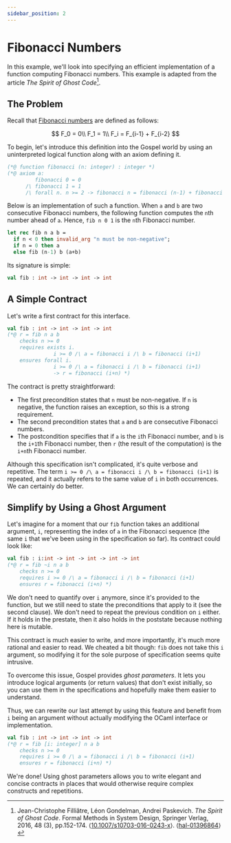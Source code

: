```yaml
---
sidebar_position: 2
---
```


# Fibonacci Numbers

In this example, we'll look into specifying an efficient implementation of a
function computing Fibonacci numbers. This example is adapted from the article
_The Spirit of Ghost Code_[^1].

[^1]: Jean-Christophe Filliâtre, Léon Gondelman, Andrei Paskevich. _The Spirit
    of Ghost Code_. Formal Methods in System Design, Springer Verlag, 2016, 48
    (3), pp.152-174.
    ⟨[10.1007/s10703-016-0243-x](https://dx.doi.org/10.1007/s10703-016-0243-x)⟩.
    ⟨[hal-01396864](https://hal.archives-ouvertes.fr/hal-01396864v1)⟩

## The Problem

Recall that [Fibonacci numbers](https://en.wikipedia.org/wiki/Fibonacci_number)
are defined as follows:

$$
F_0 = 0\\
F_1 = 1\\
F_i = F_{i-1} + F_{i-2}
$$

To begin, let's introduce this definition into the Gospel world by using an
uninterpreted logical function along with an axiom defining it.

```ocaml
(*@ function fibonacci (n: integer) : integer *)
(*@ axiom a:
         fibonacci 0 = 0
      /\ fibonacci 1 = 1
      /\ forall n. n >= 2 -> fibonacci n = fibonacci (n-1) + fibonacci (n-2) *)
```

Below is an implementation of such a function. When `a` and `b` are two
consecutive Fibonacci numbers, the following function computes the `n`th number
ahead of `a`. Hence, `fib n 0 1` is the `n`th Fibonacci number.

```ocaml implementationSyntax
let rec fib n a b =
  if n < 0 then invalid_arg "n must be non-negative";
  if n = 0 then a
  else fib (n-1) b (a+b)
```

Its signature is simple:

```ocaml
val fib : int -> int -> int -> int
```

## A Simple Contract

Let's write a first contract for this interface.

```ocaml
val fib : int -> int -> int -> int
(*@ r = fib n a b
    checks n >= 0
    requires exists i.
               i >= 0 /\ a = fibonacci i /\ b = fibonacci (i+1)
    ensures forall i.
               i >= 0 /\ a = fibonacci i /\ b = fibonacci (i+1)
               -> r = fibonacci (i+n) *)
```

The contract is pretty straightforward:
  - The first precondition states that `n` must be non-negative. If `n`
    is negative, the function raises an exception, so this is a strong
    requirement.
  - The second precondition states that `a` and `b` are consecutive Fibonacci numbers.
  - The postcondition specifies that if `a` is the `i`th Fibonacci number, and
    `b` is the `i+1`th Fibonacci number, then `r` (the result of the
    computation) is the `i+n`th Fibonacci number.

Although this specification isn't complicated, it's
quite verbose and repetitive. The term `i >= 0 /\ a = fibonacci i /\ b =
fibonacci (i+1)` is repeated, and it actually refers to the same value of `i`
in both occurrences. We can certainly do better.

## Simplify by Using a Ghost Argument

Let's imagine for a moment that our `fib` function takes an additional
argument, `i`, representing the index of `a` in the Fibonacci sequence (the same
`i` that we've been using in the specification so far). Its contract could look
like:

```ocaml
val fib : i:int -> int -> int -> int -> int
(*@ r = fib ~i n a b
    checks n >= 0
    requires i >= 0 /\ a = fibonacci i /\ b = fibonacci (i+1)
    ensures r = fibonacci (i+n) *)
```

We don't need to quantify over `i` anymore, since it's provided to the
function, but we still need to state the preconditions that apply to it (see the
second clause). We don't need to repeat the previous condition on `i` either.
If it holds in the prestate, then it also holds in the poststate because nothing
here is mutable.

This contract is much easier to write, and more importantly, it's much more rational
and easier to read. We cheated a bit though: `fib` does not take this `i`
argument, so modifying it for the sole purpose of specification seems quite
intrusive.

To overcome this issue, Gospel provides *ghost parameters*. It lets you
introduce logical arguments (or return values) that don't exist initially, so
you can use them in the specifications and hopefully make them easier to
understand.

Thus, we can rewrite our last attempt by using this feature and benefit from
`i` being an argument without actually modifying the OCaml interface or
implementation.

```ocaml
val fib : int -> int -> int -> int
(*@ r = fib [i: integer] n a b
    checks n >= 0
    requires i >= 0 /\ a = fibonacci i /\ b = fibonacci (i+1)
    ensures r = fibonacci (i+n) *)
```

We're done! Using ghost parameters allows you to write elegant and concise
contracts in places that would otherwise require complex constructs and
repetitions.
